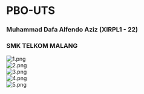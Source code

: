 # PBO-UTS

### Muhammad Dafa Alfendo Aziz (XIRPL1 - 22)
### SMK TELKOM MALANG

![1.png](https://s4.postimg.org/je6pdlt71/image.png)<br/>
![2.png](https://s29.postimg.org/yj1h0he9j/image.png)<br/>
![3.png](https://s21.postimg.org/xddh27mxz/image.png)<br/>
![4.png](https://s27.postimg.org/5o9ijbcsj/image.png)<br/>
![5.png](https://s18.postimg.org/4a6wee7o9/image.png)
